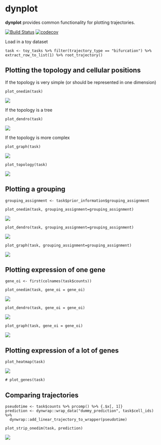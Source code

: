 <!-- README.md is generated from README.Rmd. Please edit that file -->
dynplot
=======

**dynplot** provides common functionality for plotting trajectories.

[![Build
Status](https://travis-ci.org/dynverse/dynplot.svg)](https://travis-ci.org/dynverse/dynplot)
[![codecov](https://codecov.io/gh/dynverse/dynplot/branch/master/graph/badge.svg)](https://codecov.io/gh/dynverse/dynplot)

Load in a toy dataset

    task <- toy_tasks %>% filter(trajectory_type == "bifurcation") %>% extract_row_to_list(1) %>% root_trajectory()

Plotting the topology and cellular positions
--------------------------------------------

If the topology is very simple (or should be represented in one
dimension)

    plot_onedim(task)

![](.readme_files/onedim-1.png)

If the topology is a tree

    plot_dendro(task)

![](.readme_files/dendro-1.png)

If the topology is more complex

    plot_graph(task)

![](.readme_files/graph-1.png)

    plot_topology(task)

![](.readme_files/unnamed-chunk-3-1.png)

Plotting a grouping
-------------------

    grouping_assignment <- task$prior_information$grouping_assignment

    plot_onedim(task, grouping_assignment=grouping_assignment)

![](.readme_files/grouping-1.png)

    plot_dendro(task, grouping_assignment=grouping_assignment)

![](.readme_files/grouping-2.png)

    plot_graph(task, grouping_assignment=grouping_assignment)

![](.readme_files/grouping-3.png)

Plotting expression of one gene
-------------------------------

    gene_oi <- first(colnames(task$counts))

    plot_onedim(task, gene_oi = gene_oi)

![](.readme_files/expression-1.png)

    plot_dendro(task, gene_oi = gene_oi)

![](.readme_files/expression-2.png)

    plot_graph(task, gene_oi = gene_oi)

![](.readme_files/expression-3.png)

Plotting expression of a lot of genes
-------------------------------------

    plot_heatmap(task)

![](.readme_files/heatmap-1.png)

    # plot_genes(task)

Comparing trajectories
----------------------

    pseudotime <- task$counts %>% prcomp() %>% {.$x[, 1]}
    prediction <- dynwrap::wrap_data("dummy_prediction", task$cell_ids) %>%
      dynwrap::add_linear_trajectory_to_wrapper(pseudotime)

    plot_strip_onedim(task, prediction)

![](.readme_files/unnamed-chunk-6-1.png)
